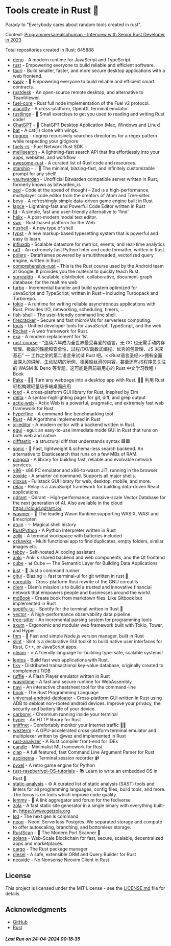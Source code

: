 # Tools create in Rust :crab: 

Parady to "Everybody cares about random tools created in rust".

Context: [Programmersarealsohuman - Interview with Senior Rust Developer in 2023](https://www.youtube.com/watch?v=TGfQu0bQTKc&ab_channel=Programmersarealsohuman) 

Total repositories created in Rust: 645888

- [deno](https://github.com/denoland/deno) - A modern runtime for JavaScript and TypeScript.
- [rust](https://github.com/rust-lang/rust) - Empowering everyone to build reliable and efficient software.
- [tauri](https://github.com/tauri-apps/tauri) - Build smaller, faster, and more secure desktop applications with a web frontend.
- [sway](https://github.com/FuelLabs/sway) - 🌴 Empowering everyone to build reliable and efficient smart contracts.
- [rustdesk](https://github.com/rustdesk/rustdesk) - An open-source remote desktop, and alternative to TeamViewer.
- [fuel-core](https://github.com/FuelLabs/fuel-core) - Rust full node implementation of the Fuel v2 protocol.
- [alacritty](https://github.com/alacritty/alacritty) - A cross-platform, OpenGL terminal emulator.
- [rustlings](https://github.com/rust-lang/rustlings) - :crab: Small exercises to get you used to reading and writing Rust code!
- [ChatGPT](https://github.com/lencx/ChatGPT) - 🔮 ChatGPT Desktop Application (Mac, Windows and Linux)
- [bat](https://github.com/sharkdp/bat) - A cat(1) clone with wings.
- [ripgrep](https://github.com/BurntSushi/ripgrep) - ripgrep recursively searches directories for a regex pattern while respecting your gitignore
- [fuels-rs](https://github.com/FuelLabs/fuels-rs) - Fuel Network Rust SDK
- [meilisearch](https://github.com/meilisearch/meilisearch) - A lightning-fast search API that fits effortlessly into your apps, websites, and workflow
- [awesome-rust](https://github.com/rust-unofficial/awesome-rust) - A curated list of Rust code and resources.
- [starship](https://github.com/starship/starship) - ☄🌌️  The minimal, blazing-fast, and infinitely customizable prompt for any shell!
- [vaultwarden](https://github.com/dani-garcia/vaultwarden) - Unofficial Bitwarden compatible server written in Rust, formerly known as bitwarden_rs
- [zed](https://github.com/zed-industries/zed) - Code at the speed of thought – Zed is a high-performance, multiplayer code editor from the creators of Atom and Tree-sitter.
- [bevy](https://github.com/bevyengine/bevy) - A refreshingly simple data-driven game engine built in Rust
- [lapce](https://github.com/lapce/lapce) - Lightning-fast and Powerful Code Editor written in Rust
- [fd](https://github.com/sharkdp/fd) - A simple, fast and user-friendly alternative to 'find'
- [helix](https://github.com/helix-editor/helix) - A post-modern modal text editor.
- [swc](https://github.com/swc-project/swc) - Rust-based platform for the Web
- [nushell](https://github.com/nushell/nushell) - A new type of shell
- [typst](https://github.com/typst/typst) - A new markup-based typesetting system that is powerful and easy to learn.
- [influxdb](https://github.com/influxdata/influxdb) - Scalable datastore for metrics, events, and real-time analytics
- [ruff](https://github.com/astral-sh/ruff) - An extremely fast Python linter and code formatter, written in Rust.
- [polars](https://github.com/pola-rs/polars) - Dataframes powered by a multithreaded, vectorized query engine, written in Rust
- [comprehensive-rust](https://github.com/google/comprehensive-rust) - This is the Rust course used by the Android team at Google. It provides you the material to quickly teach Rust.
- [surrealdb](https://github.com/surrealdb/surrealdb) - A scalable, distributed, collaborative, document-graph database, for the realtime web
- [turbo](https://github.com/vercel/turbo) - Incremental bundler and build system optimized for JavaScript and TypeScript, written in Rust – including Turbopack and Turborepo.
- [tokio](https://github.com/tokio-rs/tokio) - A runtime for writing reliable asynchronous applications with Rust. Provides I/O, networking, scheduling, timers, ...
- [fish-shell](https://github.com/fish-shell/fish-shell) - The user-friendly command line shell.
- [firecracker](https://github.com/firecracker-microvm/firecracker) - Secure and fast microVMs for serverless computing.
- [tools](https://github.com/rome/tools) - Unified developer tools for JavaScript, TypeScript, and the web
- [Rocket](https://github.com/rwf2/Rocket) - A web framework for Rust.
- [exa](https://github.com/ogham/exa) - A modern replacement for ‘ls’.
- [rust-course](https://github.com/sunface/rust-course) - “连续六年成为全世界最受喜爱的语言，无 GC 也无需手动内存管理、极高的性能和安全性、过程/OO/函数式编程、优秀的包管理、JS 未来基石" — 工作之余的第二语言来试试 Rust 吧。<<Rust语言圣经>>拥有全面且深入的讲解、生动贴切的示例、德芙般丝滑的内容，甚至还有JS程序员关注的 WASM 和 Deno 等专题。这可能是目前最用心的 Rust 中文学习教程 / Book 
- [Pake](https://github.com/tw93/Pake) - 🤱🏻 Turn any webpage into a desktop app with Rust.  🤱🏻 利用 Rust 轻松构建轻量级多端桌面应用
- [iced](https://github.com/iced-rs/iced) - A cross-platform GUI library for Rust, inspired by Elm
- [delta](https://github.com/dandavison/delta) - A syntax-highlighting pager for git, diff, and grep output
- [actix-web](https://github.com/actix/actix-web) - Actix Web is a powerful, pragmatic, and extremely fast web framework for Rust.
- [hyperfine](https://github.com/sharkdp/hyperfine) - A command-line benchmarking tool
- [Rust](https://github.com/TheAlgorithms/Rust) -  All Algorithms implemented in Rust 
- [xi-editor](https://github.com/xi-editor/xi-editor) - A modern editor with a backend written in Rust.
- [egui](https://github.com/emilk/egui) - egui: an easy-to-use immediate mode GUI in Rust that runs on both web and native
- [difftastic](https://github.com/Wilfred/difftastic) - a structural diff that understands syntax 🟥🟩
- [sonic](https://github.com/valeriansaliou/sonic) - 🦔 Fast, lightweight & schema-less search backend. An alternative to Elasticsearch that runs on a few MBs of RAM.
- [pingora](https://github.com/cloudflare/pingora) - A library for building fast, reliable and evolvable network services.
- [v86](https://github.com/copy/v86) - x86 PC emulator and x86-to-wasm JIT, running in the browser
- [zoxide](https://github.com/ajeetdsouza/zoxide) - A smarter cd command. Supports all major shells.
- [dioxus](https://github.com/DioxusLabs/dioxus) - Fullstack GUI library for web, desktop, mobile, and more.
- [relay](https://github.com/facebook/relay) - Relay is a JavaScript framework for building data-driven React applications.
- [qdrant](https://github.com/qdrant/qdrant) - Qdrant - High-performance, massive-scale Vector Database for the next generation of AI. Also available in the cloud https://cloud.qdrant.io/
- [wasmer](https://github.com/wasmerio/wasmer) - 🚀 The leading Wasm Runtime supporting WASIX, WASI and Emscripten
- [atuin](https://github.com/atuinsh/atuin) - ✨ Magical shell history
- [RustPython](https://github.com/RustPython/RustPython) - A Python Interpreter written in Rust
- [zellij](https://github.com/zellij-org/zellij) - A terminal workspace with batteries included
- [czkawka](https://github.com/qarmin/czkawka) - Multi functional app to find duplicates, empty folders, similar images etc.
- [tabby](https://github.com/TabbyML/tabby) - Self-hosted AI coding assistant
- [anki](https://github.com/ankitects/anki) - Anki's shared backend and web components, and the Qt frontend
- [cube](https://github.com/cube-js/cube) - 📊  Cube — The Semantic Layer for Building Data Applications
- [just](https://github.com/casey/just) - 🤖 Just a command runner
- [gitui](https://github.com/extrawurst/gitui) - Blazing 💥 fast terminal-ui for git written in rust 🦀
- [coreutils](https://github.com/uutils/coreutils) - Cross-platform Rust rewrite of the GNU coreutils
- [diem](https://github.com/diem/diem) - Diem’s mission is to build a trusted and innovative financial network that empowers people and businesses around the world.
- [mdBook](https://github.com/rust-lang/mdBook) - Create book from markdown files. Like Gitbook but implemented in Rust
- [spotify-tui](https://github.com/Rigellute/spotify-tui) - Spotify for the terminal written in Rust 🚀
- [vector](https://github.com/vectordotdev/vector) - A high-performance observability data pipeline.
- [tree-sitter](https://github.com/tree-sitter/tree-sitter) - An incremental parsing system for programming tools
- [axum](https://github.com/tokio-rs/axum) - Ergonomic and modular web framework built with Tokio, Tower, and Hyper
- [fnm](https://github.com/Schniz/fnm) - 🚀 Fast and simple Node.js version manager, built in Rust
- [slint](https://github.com/slint-ui/slint) - Slint is a declarative GUI toolkit to build native user interfaces for Rust, C++, or JavaScript apps.
- [gleam](https://github.com/gleam-lang/gleam) - ⭐️ A friendly language for building type-safe, scalable systems!
- [leptos](https://github.com/leptos-rs/leptos) - Build fast web applications with Rust.
- [tikv](https://github.com/tikv/tikv) - Distributed transactional key-value database, originally created to complement TiDB
- [ruffle](https://github.com/ruffle-rs/ruffle) - A Flash Player emulator written in Rust
- [wasmtime](https://github.com/bytecodealliance/wasmtime) - A fast and secure runtime for WebAssembly
- [navi](https://github.com/denisidoro/navi) - An interactive cheatsheet tool for the command-line
- [book](https://github.com/rust-lang/book) - The Rust Programming Language
- [universal-android-debloater](https://github.com/0x192/universal-android-debloater) - Cross-platform GUI written in Rust using ADB to debloat non-rooted android devices. Improve your privacy, the security and battery life of your device.
- [carbonyl](https://github.com/fathyb/carbonyl) - Chromium running inside your terminal
- [hyper](https://github.com/hyperium/hyper) - An HTTP library for Rust
- [sniffnet](https://github.com/GyulyVGC/sniffnet) - Comfortably monitor your Internet traffic 🕵️‍♂️
- [wezterm](https://github.com/wez/wezterm) - A GPU-accelerated cross-platform terminal emulator and multiplexer written by @wez and implemented in Rust
- [rust-analyzer](https://github.com/rust-lang/rust-analyzer) - A Rust compiler front-end for IDEs
- [candle](https://github.com/huggingface/candle) - Minimalist ML framework for Rust
- [clap](https://github.com/clap-rs/clap) - A full featured, fast Command Line Argument Parser for Rust
- [asciinema](https://github.com/asciinema/asciinema) - Terminal session recorder 📹
- [pyxel](https://github.com/kitao/pyxel) - A retro game engine for Python
- [rust-raspberrypi-OS-tutorials](https://github.com/rust-embedded/rust-raspberrypi-OS-tutorials) - :books: Learn to write an embedded OS in Rust :crab:
- [static-analysis](https://github.com/analysis-tools-dev/static-analysis) - ⚙️ A curated list of static analysis (SAST) tools and linters for all programming languages, config files, build tools, and more. The focus is on tools which improve code quality.
- [lemmy](https://github.com/LemmyNet/lemmy) - 🐀 A link aggregator and forum for the fediverse
- [zola](https://github.com/getzola/zola) - A fast static site generator in a single binary with everything built-in. https://www.getzola.org
- [lsd](https://github.com/lsd-rs/lsd) - The next gen ls command
- [neon](https://github.com/neondatabase/neon) - Neon: Serverless Postgres. We separated storage and compute to offer autoscaling, branching, and bottomless storage.
- [RustScan](https://github.com/RustScan/RustScan) - 🤖 The Modern Port Scanner 🤖
- [solana](https://github.com/solana-labs/solana) - Web-Scale Blockchain for fast, secure, scalable, decentralized apps and marketplaces.
- [cargo](https://github.com/rust-lang/cargo) - The Rust package manager
- [diesel](https://github.com/diesel-rs/diesel) - A safe, extensible ORM and Query Builder for Rust
- [neovide](https://github.com/neovide/neovide) - No Nonsense Neovim Client in Rust


## License

This project is licensed under the MIT License - see the [LICENSE.md](LICENSE.md) file for details

## Acknowledgments

- [GitHub](https://github.com)
- [Rust](https://www.rust-lang.org)


##### _Last Run on 24-04-2024 00:18:35_